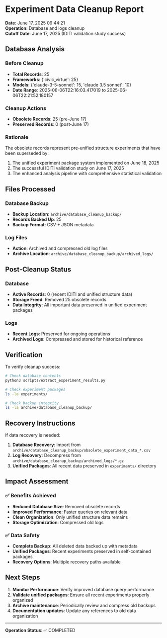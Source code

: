 # Experiment Data Cleanup Report

**Date**: June 17, 2025 09:44:21  
**Operation**: Database and logs cleanup  
**Cutoff Date**: June 17, 2025 (IDITI validation study success)

## Database Analysis

### Before Cleanup
- **Total Records**: 25
- **Frameworks**: {'civic_virtue': 25}
- **Models**: {'claude-3-5-sonnet': 15, 'claude 3.5 sonnet': 10}
- **Date Range**: 2025-06-06T22:16:03.417019 to 2025-06-06T22:21:52.180157

### Cleanup Actions
- **Obsolete Records**: 25 (pre-June 17)
- **Preserved Records**: 0 (post-June 17)

### Rationale
The obsolete records represent pre-unified structure experiments that have been superseded by:
1. The unified experiment package system implemented on June 18, 2025
2. The successful IDITI validation study on June 17, 2025
3. The enhanced analysis pipeline with comprehensive statistical validation

## Files Processed

### Database Backup
- **Backup Location**: `archive/database_cleanup_backup/`
- **Records Backed Up**: 25
- **Backup Format**: CSV + JSON metadata

### Log Files
- **Action**: Archived and compressed old log files
- **Archive Location**: `archive/database_cleanup_backup/archived_logs/`

## Post-Cleanup Status

### Database
- **Active Records**: 0 (recent IDITI and unified structure data)
- **Storage Freed**: Removed 25 obsolete records
- **Data Integrity**: All important data preserved in unified experiment packages

### Logs
- **Recent Logs**: Preserved for ongoing operations
- **Archived Logs**: Compressed and stored for historical reference

## Verification

To verify cleanup success:
```bash
# Check database contents
python3 scripts/extract_experiment_results.py

# Check experiment packages
ls -la experiments/

# Check backup integrity
ls -la archive/database_cleanup_backup/
```

## Recovery Instructions

If data recovery is needed:
1. **Database Recovery**: Import from `archive/database_cleanup_backup/obsolete_experiment_data_*.csv`
2. **Log Recovery**: Decompress from `archive/database_cleanup_backup/archived_logs/*.gz`
3. **Unified Packages**: All recent data preserved in `experiments/` directory

## Impact Assessment

### ✅ Benefits Achieved
- **Reduced Database Size**: Removed obsolete records
- **Improved Performance**: Faster queries on relevant data
- **Clean Organization**: Only unified structure data remains
- **Storage Optimization**: Compressed old logs

### ✅ Data Safety
- **Complete Backup**: All deleted data backed up with metadata
- **Unified Packages**: Recent experiments preserved in self-contained packages
- **Recovery Options**: Multiple recovery paths available

## Next Steps

1. **Monitor Performance**: Verify improved database query performance
2. **Validate unified packages**: Ensure all recent experiments properly organized
3. **Archive maintenance**: Periodically review and compress old backups
4. **Documentation updates**: Update any references to old data organization

---

**Operation Status**: ✅ COMPLETED
